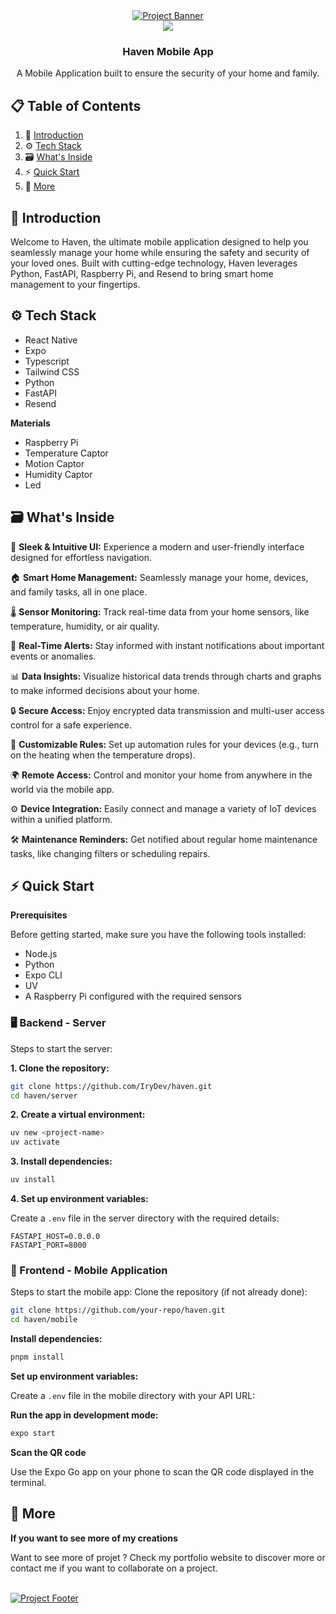 <div align="center">
    <a href="" target="_blank">
      <img src="https://github.com/user-attachments/assets/b2f42ae9-df2a-41dc-8279-fe513de9b55f" alt="Project Banner"/>
    </a>
  <br />

  <div>
    <img src="https://skills-icons.vercel.app/api/icons?i=reactnative,ts,expo,tailwind,python,fastapi,resend" />
  </div>

  <h3 align="center">Haven Mobile App</h3>

   <div align="center">
     A Mobile Application built to ensure the security of your home and family.
    </div>
</div>

## 📋 <a name="table">Table of Contents</a>

1. 📱 [Introduction](#introduction)
2. ⚙️ [Tech Stack](#tech-stack)
3. 🗃️ [What's Inside](#whatsinside)
4. ⚡ [Quick Start](#quick-start)
5. 🚀 [More](#more)

## <a name="introduction">📱 Introduction</a>

Welcome to Haven, the ultimate mobile application designed to help you seamlessly manage your home while ensuring the safety and security of your loved ones. Built with cutting-edge technology, Haven leverages Python, FastAPI, Raspberry Pi, and Resend to bring smart home management to your fingertips.

## <a name="tech-stack">⚙️ Tech Stack</a>

- React Native
- Expo
- Typescript
- Tailwind CSS
- Python
- FastAPI
- Resend

**Materials**

- Raspberry Pi
- Temperature Captor
- Motion Captor
- Humidity Captor
- Led

## <a name="whatsinside">🗃️ What's Inside</a>

📱 **Sleek & Intuitive UI:** Experience a modern and user-friendly interface designed for effortless navigation.

🏠 **Smart Home Management:** Seamlessly manage your home, devices, and family tasks, all in one place.

🌡️ **Sensor Monitoring:** Track real-time data from your home sensors, like temperature, humidity, or air quality.

🔔 **Real-Time Alerts:** Stay informed with instant notifications about important events or anomalies.

📊 **Data Insights:** Visualize historical data trends through charts and graphs to make informed decisions about your home.

🔒 **Secure Access:** Enjoy encrypted data transmission and multi-user access control for a safe experience.

🎯 **Customizable Rules:** Set up automation rules for your devices (e.g., turn on the heating when the temperature drops).

🌍 **Remote Access:** Control and monitor your home from anywhere in the world via the mobile app.

⚙️ **Device Integration:** Easily connect and manage a variety of IoT devices within a unified platform.

🛠️ **Maintenance Reminders:** Get notified about regular home maintenance tasks, like changing filters or scheduling repairs.

## <a name="quick-start">⚡ Quick Start</a>

**Prerequisites**

Before getting started, make sure you have the following tools installed:

- Node.js
- Python
- Expo CLI
- UV
- A Raspberry Pi configured with the required sensors

### 🖥️ Backend - Server

Steps to start the server:

**1. Clone the repository:**

```bash
git clone https://github.com/IryDev/haven.git
cd haven/server
```

**2. Create a virtual environment:**

```bash
uv new <project-name>
uv activate
```

**3. Install dependencies:**

```bash
uv install
```

**4. Set up environment variables:**

Create a `.env` file in the server directory with the required details:

```env
FASTAPI_HOST=0.0.0.0
FASTAPI_PORT=8000
```

### 📱 Frontend - Mobile Application

Steps to start the mobile app:
Clone the repository (if not already done):

```bash
git clone https://github.com/your-repo/haven.git
cd haven/mobile
```

**Install dependencies:**

```bash
pnpm install
```

**Set up environment variables:**

Create a `.env` file in the mobile directory with your API URL:

**Run the app in development mode:**

```bash
expo start
```

**Scan the QR code**

Use the Expo Go app on your phone to scan the QR code displayed in the terminal.

## <a name="more">🚀 More </a>

**If you want to see more of my creations**

Want to see more of projet ? Check my portfolio website to discover more or contact me if you want to collaborate on a project.

<br />
    <a href="https://rey-kosso.com/" target="_blank">
      <img src="https://github.com/user-attachments/assets/98aabe2b-4772-4a67-bbff-f4e243ce1e47" alt="Project Footer"/>
    </a>
<br />
